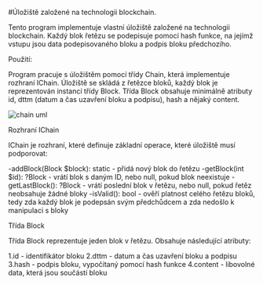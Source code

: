 #Úložiště založené na technologii blockchain.

  Tento program implementuje vlastní úložiště založené na technologii blockchain. Každý blok řetězu se podepisuje pomocí hash funkce, na jejímž vstupu jsou data podepisovaného bloku a podpis bloku předchozího.

Použití:

  Program pracuje s úložištěm pomocí třídy Chain, která implementuje rozhraní IChain. Úložiště se skládá z řetězce bloků, každý blok je reprezentován instancí třídy Block. Třída Block obsahuje minimálně atributy id, dttm (datum a čas uzavření bloku a podpisu), hash a nějaký content.
  
![chain uml](https://user-images.githubusercontent.com/76937639/236701484-77907228-71d5-4a9e-8f7f-9a5c4e9d9e3e.png)


Rozhraní IChain

IChain je rozhraní, které definuje základní operace, které úložiště musí podporovat:

-addBlock(Block $block): static - přidá nový blok do řetězu
-getBlock(int $id): ?Block - vrátí blok s daným ID, nebo null, pokud blok neexistuje
-getLastBlock(): ?Block - vrátí poslední blok v řetězu, nebo null, pokud řetěz neobsahuje žádné bloky
-isValid(): bool - ověří platnost celého řetězu bloků, tedy zda každý blok je podepsán svým předchůdcem a zda nedošlo k manipulaci s bloky

Třída Block

Třída Block reprezentuje jeden blok v řetězu. Obsahuje následující atributy:

1.id - identifikátor bloku
2.dttm - datum a čas uzavření bloku a podpisu
3.hash - podpis bloku, vypočítaný pomocí hash funkce
4.content - libovolné data, která jsou součástí bloku
